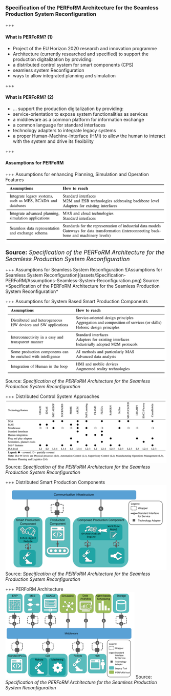 ### Specification of the PERFoRM Architecture for the Seamless Production System Reconfiguration

+++
#### What is PERFoRM? (1)
* Project of the EU Horizon 2020 research and innovation programme
* Architecture (currently researched and specified) to support the production digitalization by providing:
 * a distributed control system for smart components (CPS)
 * seamless system Reconfiguration
 * ways to allow integrated planning and simulation

+++
#### What is PERFoRM? (2)
* ... support the production digitalization by providing:
 * service-orientation to expose system functionalities as services
 * a middleware as a common platform for information exchange
 * a common language for standard interfaces
 * technology adapters to integrate legacy systems
 * a proper Human-Machine-Interface (HMI) to allow the human to interact with the system and drive its flexibility  

+++
#### Assumptions for PERFoRM

+++
Assumptions for enhancing Planning, Simulation and Operation Features
![Assumptions for enhancing Planning, Simulation and Operation Features](assets/Specification-PERFoRM/Assumptions-Enhance-Planning-Simulation-Operation-Features.png)
<p><font size="4"><strong>Source:</strong> <em>Specification of the PERFoRM Architecture
for the Seamless Production System Reconfiguration</em></font></p>
+++
Assumptions for Seamless System Reconfiguration
![Assumptions for Seamless System Reconfiguration](assets/Specification-PERFoRM/Assumptions-Seamless-System-Reconfiguration.png)
Source: *Specification of the PERFoRM Architecture
for the Seamless Production System Reconfiguration*

+++
Assumptions for System Based Smart Production Components
![Assumptions for System Based Smart Production Components](assets/Specification-PERFoRM/Assumptions-System-Based-Smart-Production-Components.png)
Source: *Specification of the PERFoRM Architecture
for the Seamless Production System Reconfiguration*

+++
Distributed Control System Approaches
![Distributed Control System Approaches](assets/Specification-PERFoRM/Distributed-Control-System-Approaches.png)
Source: *Specification of the PERFoRM Architecture
for the Seamless Production System Reconfiguration*

+++
Distributed Smart Production Components
![Distributed Smart Production Components](assets/Specification-PERFoRM/Distributed-Smart-Production-Components.png)
Source: *Specification of the PERFoRM Architecture
for the Seamless Production System Reconfiguration*

+++
PERFoRM Architecture
<img src="assets/Specification-PERFoRM/PERFoRM-Architecture.png" width="80%" height="60%" alt="PERFoRM Architecture"/>
Source: *Specification of the PERFoRM Architecture
for the Seamless Production System Reconfiguration*
